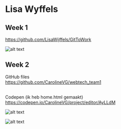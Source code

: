 <h1>Lisa Wyffels</h1>

<h2>Week 1</h2>

https://github.com/LisaWijffels/GitToWork

![alt text](https://i.imgur.com/gmpsdt0.png)


<h2>Week 2</h2>

GitHub files<br>
https://github.com/CarolineVG/webtech_team1<br><br>

Codepen (ik heb home.html gemaakt)<br>
https://codepen.io/CarolineVG/project/editor/AyLLdM


![alt text](https://i.imgur.com/pJcdoSo.png)

![alt text](https://i.imgur.com/8m58CtK.png)
